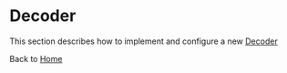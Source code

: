 # Decoder

This section describes how to implement and configure a new [Decoder](../blob/develop/src/main/java/org/n52/iceland/coding/decode/Decoder.java)

Back to [Home](Home.md)
